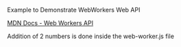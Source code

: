 Example to Demonstrate WebWorkers Web API

[MDN Docs - Web Workers API](https://developer.mozilla.org/en-US/docs/Web/API/Web_Workers_API)

Addition of 2 numbers is done inside the web-worker.js file